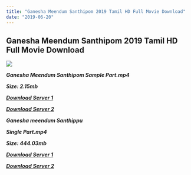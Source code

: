 ```yaml
---
title: "Ganesha Meendum Santhipom 2019 Tamil HD Full Movie Download"
date: "2019-06-20"
---
```


## Ganesha Meendum Santhipom 2019 Tamil HD Full Movie Download

[![](https://1.bp.blogspot.com/-YGg-a0DUSEU/XQsAIT5-BCI/AAAAAAAAAI0/us2VoDrzUVsaJ-XDPybPI8aZv47MQ1v_QCLcBGAs/s640/eafdd479-7c18-4e9e-8831-fc1ee4448c10.jpeg)](https://1.bp.blogspot.com/-YGg-a0DUSEU/XQsAIT5-BCI/AAAAAAAAAI0/us2VoDrzUVsaJ-XDPybPI8aZv47MQ1v_QCLcBGAs/s1600/eafdd479-7c18-4e9e-8831-fc1ee4448c10.jpeg)

**_Ganesha Meendum Santhipom Sample Part.mp4_**

**_Size: 2.15mb_**

**_[Download Server 1](http://b7.wetransfer.vip/files/Tamil{a3b04ca4513862e5e6faa05865f310bf9da13080b46bbc045b167bb82cb0d9ff}20Movies/Tamil{a3b04ca4513862e5e6faa05865f310bf9da13080b46bbc045b167bb82cb0d9ff}202019{a3b04ca4513862e5e6faa05865f310bf9da13080b46bbc045b167bb82cb0d9ff}20Movies/Ganesha{a3b04ca4513862e5e6faa05865f310bf9da13080b46bbc045b167bb82cb0d9ff}20Meendum{a3b04ca4513862e5e6faa05865f310bf9da13080b46bbc045b167bb82cb0d9ff}20Santhipom{a3b04ca4513862e5e6faa05865f310bf9da13080b46bbc045b167bb82cb0d9ff}20(2019)/Ganesha{a3b04ca4513862e5e6faa05865f310bf9da13080b46bbc045b167bb82cb0d9ff}20Meendum{a3b04ca4513862e5e6faa05865f310bf9da13080b46bbc045b167bb82cb0d9ff}20Santhipom{a3b04ca4513862e5e6faa05865f310bf9da13080b46bbc045b167bb82cb0d9ff}20(2019){a3b04ca4513862e5e6faa05865f310bf9da13080b46bbc045b167bb82cb0d9ff}20HDRip/Ganesha{a3b04ca4513862e5e6faa05865f310bf9da13080b46bbc045b167bb82cb0d9ff}20Meendum{a3b04ca4513862e5e6faa05865f310bf9da13080b46bbc045b167bb82cb0d9ff}20Santhipom{a3b04ca4513862e5e6faa05865f310bf9da13080b46bbc045b167bb82cb0d9ff}20(2019){a3b04ca4513862e5e6faa05865f310bf9da13080b46bbc045b167bb82cb0d9ff}20Sample{a3b04ca4513862e5e6faa05865f310bf9da13080b46bbc045b167bb82cb0d9ff}20(640x360).mp4)_**

**_[Download Server 2](http://b7.wetransfer.vip/files/Tamil{a3b04ca4513862e5e6faa05865f310bf9da13080b46bbc045b167bb82cb0d9ff}20Movies/Tamil{a3b04ca4513862e5e6faa05865f310bf9da13080b46bbc045b167bb82cb0d9ff}202019{a3b04ca4513862e5e6faa05865f310bf9da13080b46bbc045b167bb82cb0d9ff}20Movies/Ganesha{a3b04ca4513862e5e6faa05865f310bf9da13080b46bbc045b167bb82cb0d9ff}20Meendum{a3b04ca4513862e5e6faa05865f310bf9da13080b46bbc045b167bb82cb0d9ff}20Santhipom{a3b04ca4513862e5e6faa05865f310bf9da13080b46bbc045b167bb82cb0d9ff}20(2019)/Ganesha{a3b04ca4513862e5e6faa05865f310bf9da13080b46bbc045b167bb82cb0d9ff}20Meendum{a3b04ca4513862e5e6faa05865f310bf9da13080b46bbc045b167bb82cb0d9ff}20Santhipom{a3b04ca4513862e5e6faa05865f310bf9da13080b46bbc045b167bb82cb0d9ff}20(2019){a3b04ca4513862e5e6faa05865f310bf9da13080b46bbc045b167bb82cb0d9ff}20HDRip/Ganesha{a3b04ca4513862e5e6faa05865f310bf9da13080b46bbc045b167bb82cb0d9ff}20Meendum{a3b04ca4513862e5e6faa05865f310bf9da13080b46bbc045b167bb82cb0d9ff}20Santhipom{a3b04ca4513862e5e6faa05865f310bf9da13080b46bbc045b167bb82cb0d9ff}20(2019){a3b04ca4513862e5e6faa05865f310bf9da13080b46bbc045b167bb82cb0d9ff}20Sample{a3b04ca4513862e5e6faa05865f310bf9da13080b46bbc045b167bb82cb0d9ff}20(640x360).mp4)_**

**_Ganesha meendum Santhippu_**

**_Single Part.mp4_**

**_Size: 444.03mb_**

**_[Download Server 1](http://b7.wetransfer.vip/files/Tamil{a3b04ca4513862e5e6faa05865f310bf9da13080b46bbc045b167bb82cb0d9ff}20Movies/Tamil{a3b04ca4513862e5e6faa05865f310bf9da13080b46bbc045b167bb82cb0d9ff}202019{a3b04ca4513862e5e6faa05865f310bf9da13080b46bbc045b167bb82cb0d9ff}20Movies/Ganesha{a3b04ca4513862e5e6faa05865f310bf9da13080b46bbc045b167bb82cb0d9ff}20Meendum{a3b04ca4513862e5e6faa05865f310bf9da13080b46bbc045b167bb82cb0d9ff}20Santhipom{a3b04ca4513862e5e6faa05865f310bf9da13080b46bbc045b167bb82cb0d9ff}20(2019)/Ganesha{a3b04ca4513862e5e6faa05865f310bf9da13080b46bbc045b167bb82cb0d9ff}20Meendum{a3b04ca4513862e5e6faa05865f310bf9da13080b46bbc045b167bb82cb0d9ff}20Santhipom{a3b04ca4513862e5e6faa05865f310bf9da13080b46bbc045b167bb82cb0d9ff}20(2019){a3b04ca4513862e5e6faa05865f310bf9da13080b46bbc045b167bb82cb0d9ff}20HDRip/Ganesha{a3b04ca4513862e5e6faa05865f310bf9da13080b46bbc045b167bb82cb0d9ff}20Meendum{a3b04ca4513862e5e6faa05865f310bf9da13080b46bbc045b167bb82cb0d9ff}20Santhipom{a3b04ca4513862e5e6faa05865f310bf9da13080b46bbc045b167bb82cb0d9ff}20(2019){a3b04ca4513862e5e6faa05865f310bf9da13080b46bbc045b167bb82cb0d9ff}20Single{a3b04ca4513862e5e6faa05865f310bf9da13080b46bbc045b167bb82cb0d9ff}20Part{a3b04ca4513862e5e6faa05865f310bf9da13080b46bbc045b167bb82cb0d9ff}20(640x360).mp4)_**

**_[Download Server 2](http://b7.wetransfer.vip/files/Tamil{a3b04ca4513862e5e6faa05865f310bf9da13080b46bbc045b167bb82cb0d9ff}20Movies/Tamil{a3b04ca4513862e5e6faa05865f310bf9da13080b46bbc045b167bb82cb0d9ff}202019{a3b04ca4513862e5e6faa05865f310bf9da13080b46bbc045b167bb82cb0d9ff}20Movies/Ganesha{a3b04ca4513862e5e6faa05865f310bf9da13080b46bbc045b167bb82cb0d9ff}20Meendum{a3b04ca4513862e5e6faa05865f310bf9da13080b46bbc045b167bb82cb0d9ff}20Santhipom{a3b04ca4513862e5e6faa05865f310bf9da13080b46bbc045b167bb82cb0d9ff}20(2019)/Ganesha{a3b04ca4513862e5e6faa05865f310bf9da13080b46bbc045b167bb82cb0d9ff}20Meendum{a3b04ca4513862e5e6faa05865f310bf9da13080b46bbc045b167bb82cb0d9ff}20Santhipom{a3b04ca4513862e5e6faa05865f310bf9da13080b46bbc045b167bb82cb0d9ff}20(2019){a3b04ca4513862e5e6faa05865f310bf9da13080b46bbc045b167bb82cb0d9ff}20HDRip/Ganesha{a3b04ca4513862e5e6faa05865f310bf9da13080b46bbc045b167bb82cb0d9ff}20Meendum{a3b04ca4513862e5e6faa05865f310bf9da13080b46bbc045b167bb82cb0d9ff}20Santhipom{a3b04ca4513862e5e6faa05865f310bf9da13080b46bbc045b167bb82cb0d9ff}20(2019){a3b04ca4513862e5e6faa05865f310bf9da13080b46bbc045b167bb82cb0d9ff}20Single{a3b04ca4513862e5e6faa05865f310bf9da13080b46bbc045b167bb82cb0d9ff}20Part{a3b04ca4513862e5e6faa05865f310bf9da13080b46bbc045b167bb82cb0d9ff}20(640x360).mp4)_**
